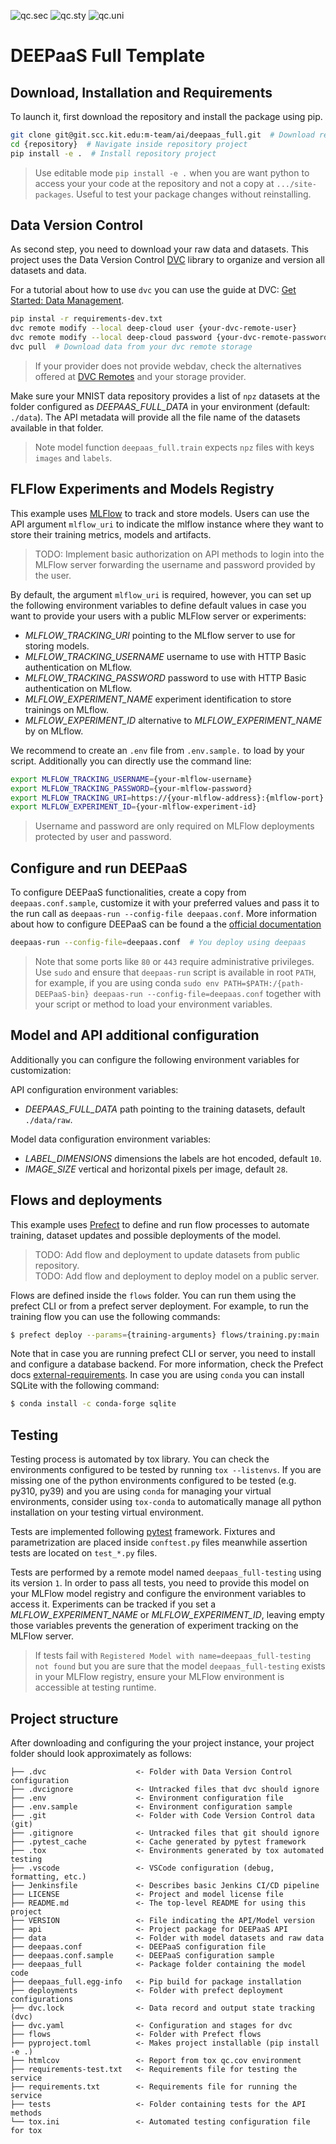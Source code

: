 ![qc.sec](https://github.com/BorjaEst/deepaas_full/actions/workflows/qc-sec.yml/badge.svg)
![qc.sty](https://github.com/BorjaEst/deepaas_full/actions/workflows/qc-sty.yml/badge.svg)
![qc.uni](https://github.com/BorjaEst/deepaas_full/actions/workflows/qc-uni.yml/badge.svg)

# DEEPaaS Full Template

## Download, Installation and Requirements

To launch it, first download the repository and install the package using pip.

```bash
git clone git@git.scc.kit.edu:m-team/ai/deepaas_full.git  # Download repository
cd {repository}  # Navigate inside repository project
pip install -e .  # Install repository project
```

> Use editable mode `pip install -e .` when you are want python to access your
> your code at the repository and not a copy at `.../site-packages`. Useful to
> test your package changes without reinstalling.

## Data Version Control

As second step, you need to download your raw data and datasets. This project
uses the Data Version Control [DVC](https://dvc.org/) library to organize and
version all datasets and data.

For a tutorial about how to use `dvc` you can use the guide at DVC:
[Get Started: Data Management](https://dvc.org/doc/start/data-management).

```bash
pip instal -r requirements-dev.txt
dvc remote modify --local deep-cloud user {your-dvc-remote-user}
dvc remote modify --local deep-cloud password {your-dvc-remote-password}
dvc pull  # Download data from your dvc remote storage
```

> If your provider does not provide webdav, check the alternatives offered at
> [DVC Remotes](https://dvc.org/doc/user-guide/data-management/remote-storage)
> and your storage provider.

Make sure your MNIST data repository provides a list of `npz` datasets at the
folder configured as _DEEPAAS_FULL_DATA_ in your environment
(default: `./data`). The API metadata will provide all the file name of the
datasets available in that folder.

> Note model function `deepaas_full.train` expects `npz` files with keys
> `images` and `labels`.

## FLFlow Experiments and Models Registry

This example uses [MLFlow](https://mlflow.org/) to track and store models.
Users can use the API argument `mlflow_uri` to indicate the mlflow instance
where they want to store their training metrics, models and artifacts.

> TODO: Implement basic authorization on API methods to login into the MLFlow
> server forwarding the username and password provided by the user.

By default, the argument `mlflow_uri` is required, however, you can set up
the following environment variables to define default values in case you want
to provide your users with a public MLFlow server or experiments:

- _MLFLOW_TRACKING_URI_ pointing to the MLflow server to use for storing models.
- _MLFLOW_TRACKING_USERNAME_ username to use with HTTP Basic authentication on MLflow.
- _MLFLOW_TRACKING_PASSWORD_ password to use with HTTP Basic authentication on MLflow.
- _MLFLOW_EXPERIMENT_NAME_ experiment identification to store trainings on MLflow.
- _MLFLOW_EXPERIMENT_ID_ alternative to _MLFLOW_EXPERIMENT_NAME_ by on MLflow.

We recommend to create an `.env` file from `.env.sample.` to load by your
script. Additionally you can directly use the command line:

```bash
export MLFLOW_TRACKING_USERNAME={your-mlflow-username}
export MLFLOW_TRACKING_PASSWORD={your-mlflow-password}
export MLFLOW_TRACKING_URI=https://{your-mlflow-address}:{mlflow-port}
export MLFLOW_EXPERIMENT_ID={your-mlflow-experiment-id}
```

> Username and password are only required on MLFlow deployments protected by
> user and password.

## Configure and run DEEPaaS

To configure DEEPaaS functionalities, create a copy from `deepaas.conf.sample`,
customize it with your preferred values and pass it to the run call as
`deepaas-run --config-file deepaas.conf`.
More information about how to configure DEEPaaS can be found a the
[official documentation](https://docs.deep-hybrid-datacloud.eu/projects/deepaas/en/stable/install/configuration/index.html)

```bash
deepaas-run --config-file=deepaas.conf  # You deploy using deepaas
```

> Note that some ports like `80` or `443` require administrative privileges.
> Use `sudo` and ensure that `deepaas-run` script is available in root `PATH`,
> for example, if you are using conda
> `sudo env PATH=$PATH:/{path-DEEPaaS-bin} deepaas-run --config-file=deepaas.conf`
> together with your script or method to load your environment variables.

## Model and API additional configuration

Additionally you can configure the following environment variables for customization:

API configuration environment variables:

- _DEEPAAS_FULL_DATA_ path pointing to the training datasets, default `./data/raw`.

Model data configuration environment variables:

- _LABEL_DIMENSIONS_ dimensions the labels are hot encoded, default `10`.
- _IMAGE_SIZE_ vertical and horizontal pixels per image, default `28`.

## Flows and deployments

This example uses [Prefect](https://docs.prefect.io/) to define and run flow
processes to automate training, dataset updates and possible deployments of
the model.

> TODO: Add flow and deployment to update datasets from public repository.  
> TODO: Add flow and deployment to deploy model on a public server.

Flows are defined inside the `flows` folder. You can run them using the
prefect CLI or from a prefect server deployment. For example, to run the
training flow you can use the following commands:

```bash
$ prefect deploy --params={training-arguments} flows/training.py:main
```

Note that in case you are running prefect CLI or server, you need to install
and configure a database backend. For more information, check the Prefect
docs [external-requirements](https://docs.prefect.io/2.10.18/getting-started/installation/#external-requirements).
In case you are using `conda` you can install SQLite with the following
command:

```bash 
$ conda install -c conda-forge sqlite
```

## Testing

Testing process is automated by tox library. You can check the environments
configured to be tested by running `tox --listenvs`. If you are missing one
of the python environments configured to be tested (e.g. py310, py39) and
you are using `conda` for managing your virtual environments, consider using
`tox-conda` to automatically manage all python installation on your testing
virtual environment.

Tests are implemented following [pytest](https://docs.pytest.org) framework.
Fixtures and parametrization are placed inside `conftest.py` files meanwhile
assertion tests are located on `test_*.py` files.

Tests are performed by a remote model named `deepaas_full-testing` using its
version `1`. In order to pass all tests, you need to provide this model on
your MLFlow model registry and configure the environment variables to access
it. Experiments can be tracked if you set a _MLFLOW_EXPERIMENT_NAME_ or
_MLFLOW_EXPERIMENT_ID_, leaving empty those variables prevents the generation
of experiment tracking on the MLFlow server.

> If tests fail with `Registered Model with name=deepaas_full-testing not found`
> but you are sure that the model `deepaas_full-testing` exists in your MLFlow
> registry, ensure your MLFlow environment is accessible at testing runtime.

## Project structure

After downloading and configuring the your project instance, your project
folder should look approximately as follows:

```
├── .dvc                    <- Folder with Data Version Control configuration
├── .dvcignore              <- Untracked files that dvc should ignore
├── .env                    <- Environment configuration file
├── .env.sample             <- Environment configuration sample
├── .git                    <- Folder with Code Version Control data (git)
├── .gitignore              <- Untracked files that git should ignore
├── .pytest_cache           <- Cache generated by pytest framework
├── .tox                    <- Environments generated by tox automated testing
├── .vscode                 <- VSCode configuration (debug, formatting, etc.)
├── Jenkinsfile             <- Describes basic Jenkins CI/CD pipeline
├── LICENSE                 <- Project and model license file
├── README.md               <- The top-level README for using this project
├── VERSION                 <- File indicating the API/Model version
├── api                     <- Project package for DEEPaaS API
├── data                    <- Folder with model datasets and raw data
├── deepaas.conf            <- DEEPaaS configuration file
├── deepaas.conf.sample     <- DEEPaaS configuration sample
├── deepaas_full            <- Package folder containing the model code
├── deepaas_full.egg-info   <- Pip build for package installation
├── deployments             <- Folder with prefect deployment configurations 
├── dvc.lock                <- Data record and output state tracking (dvc)
├── dvc.yaml                <- Configuration and stages for dvc
├── flows                   <- Folder with Prefect flows
├── pyproject.toml          <- Makes project installable (pip install -e .)
├── htmlcov                 <- Report from tox qc.cov environment
├── requirements-test.txt   <- Requirements file for testing the service
├── requirements.txt        <- Requirements file for running the service
├── tests                   <- Folder containing tests for the API methods
└── tox.ini                 <- Automated testing configuration file for tox
```
